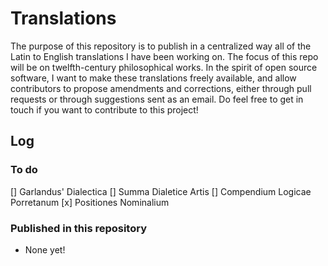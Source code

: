 # Translations
The purpose of this repository is to publish in a centralized way all of the Latin to English translations I have been working on. The focus of this repo will be on twelfth-century philosophical works. In the spirit of open source software, I want to make these translations freely available, and allow contributors to propose amendments and corrections, either through pull requests or through suggestions sent as an email. Do feel free to get in touch if you want to contribute to this project! 

## Log

### To do
[] Garlandus' Dialectica
[] Summa Dialetice Artis
[] Compendium Logicae Porretanum
[x] Positiones Nominalium

### Published in this repository
+ None yet!
